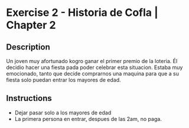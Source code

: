 # Exercise 2 - Historia de Cofla | Chapter 2

## Description

Un joven muy afortunado kogro ganar el primer premio de la loteria. Él decidio hacer una fiesta pada poder celebrar esta situacion. Estaba muy emocionado, tanto que decide comprarnos una maquina para que a su fiesta solo puedan entrar los mayores de edad.

## Instructions
- Dejar pasar solo a los mayores de edad
- La primera persona en entrar, despues de las 2am, no paga.
